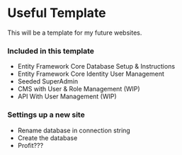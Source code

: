<h1>Useful Template</h1>
<p>This will be a template for my future websites.</p>

<h3>Included in this template</h3>
<ul>
	<li>Entity Framework Core Database Setup & Instructions</li>
	<li>Entity Framework Core Identity User Management</li>
	<li>Seeded SuperAdmin</li>
	<li>CMS with User & Role Management (WIP)</li>
	<li>API With User Management (WIP)</li>
</ul>

<h3>Settings up a new site</h3>
<ul>
	<li>Rename database in connection string</li>
	<li>Create the database</li>
	<li>Profit???</li>
</ul>


